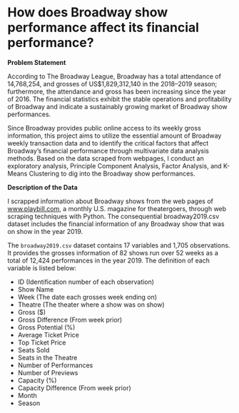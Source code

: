 # How does Broadway show performance affect its financial performance?

**Problem Statement**

According to The Broadway League, Broadway has a total attendance of 14,768,254, and grosses of US$1,829,312,140 in the 2018–2019 season; furthermore, the attendance and gross has been increasing since the year of 2016. The financial statistics exhibit the stable operations and profitability of Broadway and indicate a sustainably growing market of Broadway show performances. 

Since Broadway provides public online access to its weekly gross information, this project aims to utilize the essential amount of Broadway weekly transaction data and to identify the critical factors that affect Broadway’s financial performance through multivariate data analysis methods. Based on the data scraped from webpages, I conduct an exploratory analysis, Principle Component Analysis, Factor Analysis, and K-Means Clustering to dig into the Broadway show performances.

**Description of the Data**

I scrapped information about Broadway shows from the web pages of www.playbill.com, a monthly U.S. magazine for theatergoers, through web scraping techniques with Python. The consequential broadway2019.csv dataset includes the financial information of any Broadway show that was on show in the year 2019.

The `broadway2019.csv` dataset contains 17 variables and 1,705 observations. It provides the grosses information of 82 shows run over 52 weeks as a total of 12,424 performances in the year 2019. The definition of each variable is listed below:

*   ID (Identification number of each observation)
*   Show Name
*   Week (The date each grosses week ending on)
*   Theatre (The theater where a show was on show)
*   Gross ($)
*   Gross Difference (From week prior)
*   Gross Potential (%)
*   Average Ticket Price
*   Top Ticket Price
*   Seats Sold
*   Seats in the Theatre 
*   Number of Performances
*   Number of Previews
*   Capacity (%)
*   Capacity Difference (From week prior)
*   Month
*   Season
